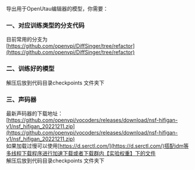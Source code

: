 导出用于OpenUtau编辑器的模型，你需要：
<a name="aPf69"></a>
### 一、对应训练类型的分支代码
目前常用的分支为<br />[https://github.com/openvpi/DiffSinger/tree/refactor](https://github.com/openvpi/DiffSinger/tree/refactor)
<a name="iEApd"></a>
### 二、训练好的模型
解压后放到代码目录checkpoints 文件夹下
<a name="xMWzd"></a>
### 三、声码器
最新声码器的下载地址：[https://github.com/openvpi/vocoders/releases/download/nsf-hifigan-v1/nsf_hifigan_20221211.zip](https://github.com/openvpi/vocoders/releases/download/nsf-hifigan-v1/nsf_hifigan_20221211.zip)<br />如果加载过慢可以使用[https://d.serctl.com/](https://d.serctl.com/)搭配idm等多线程下载程序进行加速下载或者下载群内【实验权重】下的文件<br />解压后放到代码目录checkpoints 文件夹下

